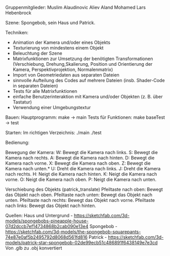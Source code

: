 Gruppenmitglieder:
Muslim Alaudinovic Aliev
Aland Mohamed
Lars Hebenbrock

Szene:
Spongebob, sein Haus und Patrick.

Techniken:
- Animation der Kamera und/oder eines Objekts
- Texturierung von mindestens einem Objekt
- Beleuchtung der Szene
- Matrixfunktionen zur Umsetzung der benötigten Transformationen (Verschiebung, Drehung,Skalierung, Position und Orientierung der Kamera, Perspektivprojektion, Normalenmatrix)
-  Import von Geometriedaten aus separaten Dateien
- sinnvolle Aufteilung des Codes auf mehrere Dateien (insb. Shader-Code in separaten
Dateien)
- Tests für alle Matrixfunktionen
- einfache Benutzerinteraktion mit Kamera und/oder Objekten (z. B. über Tastatur)
- Verwendung einer Umgebungstextur



Bauen:
Hauptprogramm:
make -> main
Tests für Funktionen:
make baseTest -> test


Starten:
Im richtigen Verzeichnis:
./main
./test

Bedienung:

Bewegung der Kamera:
W: Bewegt die Kamera nach links.
S: Bewegt die Kamera nach rechts.
A: Bewegt die Kamera nach hinten.
D: Bewegt die Kamera nach vorne.
X: Bewegt die Kamera nach oben.
Z: Bewegt die Kamera nach unten.*
U: Dreht die Kamera nach links.
J: Dreht die Kamera nach rechts.
H: Neigt die Kamera nach hinten.
K: Neigt die Kamera nach vorne.
O: Neigt die Kamera nach oben.
P: Neigt die Kamera nach unten.

Verschiebung des Objekts (patrick_translate)
Pfeiltaste nach oben: Bewegt das Objekt nach oben.
Pfeiltaste nach unten: Bewegt das Objekt nach unten.
Pfeiltaste nach rechts: Bewegt das Objekt nach vorne.
Pfeiltaste nach links: Bewegt das Objekt nach hinten.


Quellen:
Haus und Untergrund - https://sketchfab.com/3d-models/spongebobs-pineapple-house-07d2dccb7ef14734868b2cab090e13e4
Spongebob - https://sketchfab.com/3d-models/the-spongebob-squarepants-74e87e0af5b2495792d8068d561fd816
Patrick - https://sketchfab.com/3d-models/patrick-star-spongebob-02de99ecb51c486891f6438149e7e3cd
Von .glb zu .obj konvertiert